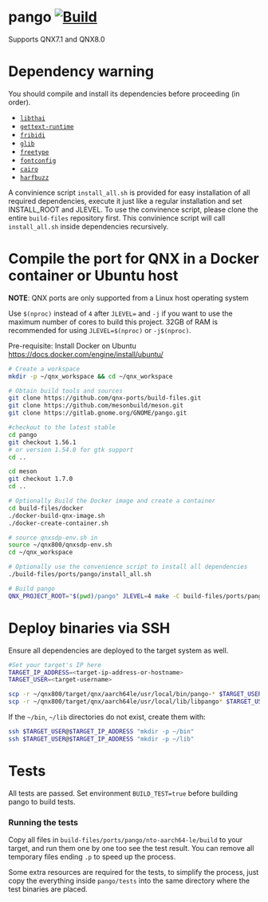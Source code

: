# pango [![Build](https://github.com/qnx-ports/build-files/actions/workflows/pango.yml/badge.svg)](https://github.com/qnx-ports/build-files/actions/workflows/pango.yml)

Supports QNX7.1 and QNX8.0

# Dependency warning

You should compile and install its dependencies before proceeding (in order).
+ [`libthai`](https://github.com/qnx-ports/build-files/tree/main/ports/libthai)
+ [`gettext-runtime`](https://github.com/qnx-ports/build-files/tree/main/ports/gettext-runtime)
+ [`fribidi`](https://github.com/qnx-ports/build-files/tree/main/ports/fribidi)
+ [`glib`](https://github.com/qnx-ports/build-files/tree/main/ports/glib)
+ [`freetype`](https://github.com/qnx-ports/build-files/tree/main/ports/freetype)
+ [`fontconfig`](https://github.com/qnx-ports/build-files/tree/main/ports/fontconfig)
+ [`cairo`](https://github.com/qnx-ports/build-files/tree/main/ports/cairo)
+ [`harfbuzz`](https://github.com/qnx-ports/build-files/tree/main/ports/harfbuzz)

A convinience script `install_all.sh` is provided for easy installation of all required dependencies, execute it just like a regular installation and set INSTALL_ROOT and JLEVEL.
To use the convinence script, please clone the entire `build-files` repository first. 
This convinience script will call `install_all.sh` inside dependencies recursively.

# Compile the port for QNX in a Docker container or Ubuntu host

**NOTE**: QNX ports are only supported from a Linux host operating system

Use `$(nproc)` instead of `4` after `JLEVEL=` and `-j` if you want to use the maximum number of cores to build this project.
32GB of RAM is recommended for using `JLEVEL=$(nproc)` or `-j$(nproc)`.

Pre-requisite: Install Docker on Ubuntu https://docs.docker.com/engine/install/ubuntu/
```bash
# Create a workspace
mkdir -p ~/qnx_workspace && cd ~/qnx_workspace

# Obtain build tools and sources
git clone https://github.com/qnx-ports/build-files.git
git clone https://github.com/mesonbuild/meson.git
git clone https://gitlab.gnome.org/GNOME/pango.git

#checkout to the latest stable 
cd pango
git checkout 1.56.1 
# or version 1.54.0 for gtk support
cd ..

cd meson
git checkout 1.7.0
cd ..

# Optionally Build the Docker image and create a container
cd build-files/docker
./docker-build-qnx-image.sh
./docker-create-container.sh

# source qnxsdp-env.sh in
source ~/qnx800/qnxsdp-env.sh
cd ~/qnx_workspace

# Optionally use the convenience script to install all dependencies
./build-files/ports/pango/install_all.sh

# Build pango
QNX_PROJECT_ROOT="$(pwd)/pango" JLEVEL=4 make -C build-files/ports/pango install
```

# Deploy binaries via SSH
Ensure all dependencies are deployed to the target system as well.
```bash
#Set your target's IP here
TARGET_IP_ADDRESS=<target-ip-address-or-hostname>
TARGET_USER=<target-username>

scp -r ~/qnx800/target/qnx/aarch64le/usr/local/bin/pango-* $TARGET_USER@$TARGET_IP_ADDRESS:~/bin
scp -r ~/qnx800/target/qnx/aarch64le/usr/local/lib/libpango* $TARGET_USER@$TARGET_IP_ADDRESS:~/lib
```

If the `~/bin`, `~/lib` directories do not exist, create them with:
```bash
ssh $TARGET_USER@$TARGET_IP_ADDRESS "mkdir -p ~/bin"
ssh $TARGET_USER@$TARGET_IP_ADDRESS "mkdir -p ~/lib"
```

# Tests
All tests are passed.
Set environment `BUILD_TEST=true` before building pango to build tests.

### Running the tests
Copy all files in `build-files/ports/pango/nto-aarch64-le/build` to your target, and run them one by one too see the test result.
You can remove all temporary files ending `.p` to speed up the process.

Some extra resources are required for the tests, to simplify the process, just copy the everything inside `pango/tests` into the same directory where the test binaries are placed.

